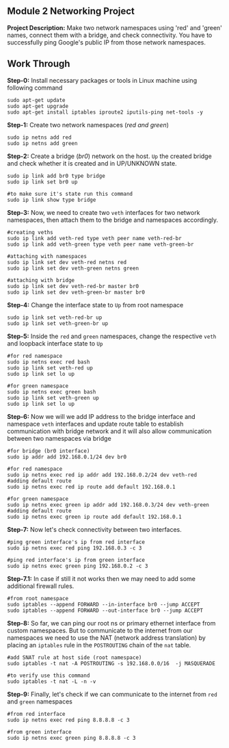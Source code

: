 ﻿## Module 2 Networking Project
**Project Description:** Make two network namespaces using 'red' and 'green' names, connect them with a bridge, and check connectivity. You have to successfully ping Google's public IP from those network namespaces.
## Work Through
**Step-0:** Install necessary packages or tools in Linux machine using following command

    sudo apt-get update
    sudo apt-get upgrade
    sudo apt-get install iptables iproute2 iputils-ping net-tools -y

**Step-1:** Create two network namespaces (*red and green*)

    sudo ip netns add red
	sudo ip netns add green

**Step-2:** Create a bridge (*br0*) network on the host. `Up` the created bridge and check whether it is created and in UP/UNKNOWN state.

    sudo ip link add br0 type bridge
	sudo ip link set br0 up
	
	#to make sure it's state run this command
	sudo ip link show type bridge

**Step-3:** Now, we need to create two `veth` interfaces for two network namespaces, then attach them to the bridge and namespaces accordingly.

    #creating veths
    sudo ip link add veth-red type veth peer name veth-red-br
	sudo ip link add veth-green type veth peer name veth-green-br
	
	#attaching with namespaces
	sudo ip link set dev veth-red netns red
	sudo ip link set dev veth-green netns green
	
	#attaching with bridge
	sudo ip link set dev veth-red-br master br0
	sudo ip link set dev veth-green-br master br0

**Step-4:**  Change the interface state to `Up` from root namespace

    sudo ip link set veth-red-br up
    sudo ip link set veth-green-br up

**Step-5:**  Inside the `red` and `green` namespaces, change the respective `veth` and loopback interface state to `Up`

    #for red namespace
    sudo ip netns exec red bash
	sudo ip link set veth-red up
	sudo ip link set lo up
	
	#for green namespace
	sudo ip netns exec green bash
	sudo ip link set veth-green up
	sudo ip link set lo up
	
**Step-6:**  Now we will we add IP address to the bridge interface and namespace `veth` interfaces and update route table to establish communication with bridge network and it will also allow communication between two namespaces via bridge

    #for bridge (br0 interface)
    sudo ip addr add 192.168.0.1/24 dev br0
    
	#for red namespace
	sudo ip netns exec red ip addr add 192.168.0.2/24 dev veth-red
	#adding default route
	sudo ip netns exec red ip route add default 192.168.0.1
    
    #for green namespace
    sudo ip netns exec green ip addr add 192.168.0.3/24 dev veth-green
    #adding default route
	sudo ip netns exec green ip route add default 192.168.0.1

**Step-7:**  Now let's check connectivity between two interfaces.

    #ping green interface's ip from red interface
    sudo ip netns exec red ping 192.168.0.3 -c 3
    
    #ping red interface's ip from green interface
    sudo ip netns exec green ping 192.168.0.2 -c 3
   
**Step-7.1:**  In case if still it not works then we may need to add some additional firewall rules.
	
    #from root namespace
    sudo iptables --append FORWARD --in-interface br0 --jump ACCEPT
    sudo iptables --append FORWARD --out-interface br0 --jump ACCEPT

**Step-8:**   So far, we can ping our root ns or primary ethernet interface from custom namespaces. But to communicate to the internet from our namespaces we need to use the NAT (network address translation) by placing an `iptables` rule in the `POSTROUTING` chain of the `nat` table.

    #add SNAT rule at host side (root namespace)
    sudo iptables -t nat -A POSTROUTING -s 192.168.0.0/16  -j MASQUERADE
	
	#to verify use this command
	sudo iptables -t nat -L -n -v

**Step-9:**  Finally, let's check if we can communicate to the internet from `red` and `green` namespaces

    #from red interface
    sudo ip netns exec red ping 8.8.8.8 -c 3
       
    #from green interface
    sudo ip netns exec green ping 8.8.8.8 -c 3

